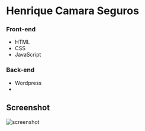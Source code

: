 # Henrique Camara Seguros

### Front-end 

* HTML
* CSS
* JavaScript

### Back-end

* Wordpress
* 

## Screenshot

![screenshot](design/home.png)